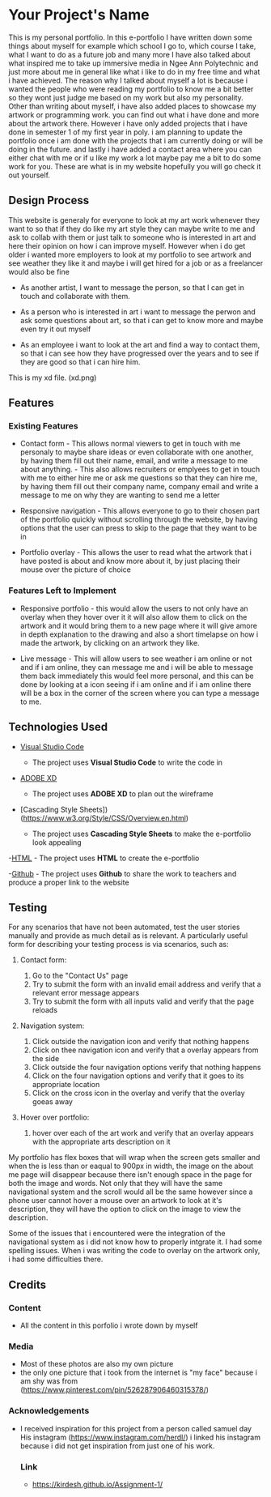 
# Your Project's Name

This is my personal portfolio. In this e-portfolio I have written down some things about myself for example which school I go to, which course I take, what I want to do as a future job and many more
I have also talked about what inspired me to take up immersive media in Ngee Ann Polytechnic and just more about me in general like what i like to do in my free time and what i have achieved. 
The reason why I talked about myself a lot is because i wanted the people who were reading my portfolio to know me a bit better so they wont just judge me based on my work but also my personality.
Other than writing about myself, i have also added places to showcase my artwork or programming work. you can find out what i have done and more about the artwork there. However i have only added 
projects that i have done in semester 1 of my first year in poly. i am planning to update the portfolio once i am done with the projects that i am currently doing or will be doing in the future.
and lastly i have added a contact area where you can either chat with me or if u like my work a lot maybe pay me a bit to do some work for you. These are what is in my website hopefully you will go 
check it out yourself.


## Design Process
 
This website is generaly for everyone to look at my art work whenever they want to so that if they do like my art style they can maybe write to me and ask to collab with them or just talk to someone who
is interested in art and here their opinion on how i can improve myself. However when i do get older i wanted more employers to look at my portfolio to see artwork and see weather they like it and maybe 
i will get hired for a job or as a freelancer would also be fine

- As another artist, I want to message the person, so that I can get in touch and collaborate with them.

- As a person who is interested in art i want to message the perwon and ask some questions about art, so that i can get to know more and maybe even try it out myself

- As an employee i want to look at the art and find a way to contact them, so that i can see how they have progressed over the years and to see if they are good so that i can hire him.

This is my xd file. (xd.png) 
## Features

### Existing Features

- Contact form - This allows normal viewers to get in touch with me personaly to maybe share ideas or even collaborate with one another, by having them fill out their name, email, and write a message to me about anything.
               - This also allows recruiters or emplyees  to get in touch with me to either hire me or ask me questions so that they can hire me, by having them fill out their company name, company email and write a message
                 to me on why they are wanting to send me a letter

- Responsive navigation - This allows everyone to go to their chosen part of the portfolio quickly without scrolling through the website, by having options that the user can press to skip to the page that they want to be in

- Portfolio overlay - This allows the user to read what the artwork that i have posted is about and know more about it, by just placing their mouse over the picture of choice

### Features Left to Implement

-  Responsive portfolio - this would allow the users to not only have an overlay when they hover over it it will also allow them to click on the artwork and it would bring them to a new page where it will give amore in depth 
   explanation to the drawing and also a short timelapse on how i made the artwork, by clicking on an artwork they like. 

- Live message - This will allow users to see weather i am online or not and if i am online, they can message me and i will be able to message them back immediately this would feel more personal, and this can be done by looking 
  at a icon seeing if i am online and if i am online there will be a box in the corner of the screen where you can type a message to me.


## Technologies Used

- [Visual Studio Code](https://code.visualstudio.com/)
    - The project uses **Visual Studio Code** to write the code in

- [ADOBE XD](https://www.adobe.com/sea/products/xd.html)
    - The project uses **ADOBE XD** to plan out the wireframe

- [Cascading Style Sheets])(https://www.w3.org/Style/CSS/Overview.en.html)
    - The project uses **Cascading Style Sheets** to make the e-portfolio look appealing

-[HTML](https://www.w3schools.com/html/)
    - The project uses **HTML** to create the e-portfolio

-[Github](https://github.com/)
    - The project uses **Github** to share the work to teachers and produce a proper link to the website 


## Testing

For any scenarios that have not been automated, test the user stories manually and provide as much detail as is relevant. A particularly useful form for describing your testing process is via scenarios, such as:

1. Contact form:
    1. Go to the "Contact Us" page
    2. Try to submit the form with an invalid email address and verify that a relevant error message appears
    3. Try to submit the form with all inputs valid and verify that the page reloads

2. Navigation system:
    1. Click outside the navigation icon and verify that nothing happens
    2. Click on thee navigation icon and verify that a overlay appears from the side
    3. Click outside the four navigation options verify that nothing happens
    4. Click on the four navigation options and verify that it goes to its appropriate location
    5. Click on the cross icon in the overlay and verify that the overlay goeas away

3. Hover over portfolio:
    1. hover over each of the art work and verify that an overlay appears with the appropriate arts description on it


My portfolio has flex boxes that will wrap when the screen gets smaller and when the is less than or eaqual to 900px in width, the image on the about me page will disappear because there isn't enough space in the 
page for both the image and words. Not only that they will have the same navigational system and the scroll would all be the same however since a phone user cannot hover a mouse over an artwork to look at it's 
description, they will have the option to click on the image to view the description.


Some of the issues that i encountered were the integration of the navigational system as i did not know how to properly intgrate it. I had some spelling issues. When i was writing the code to overlay on the 
artwork only, i had some difficulties there.  

## Credits

### Content
- All the content in this porfolio i wrote down by myself

### Media
- Most of these photos are also my own picture 
- the only one picture that i took from the internet is "my face" because i am shy was from (https://www.pinterest.com/pin/526287906460315378/)

### Acknowledgements

- I received inspiration for this project from a person called samuel day
  His instagram (https://www.instagram.com/herdl/) i linked his instagram because i did 
  not get inspiration from just one of his work.
  
  ### Link
  
  - https://kirdesh.github.io/Assignment-1/

